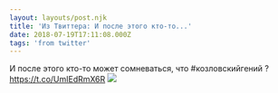```yaml
---
layout: layouts/post.njk
title: 'Из Твиттера: И после этого кто-то...'
date: 2018-07-19T17:11:08.000Z
tags: 'from twitter'
---
```



И после этого кто-то может сомневаться, что #козловскийгений ? https://t.co/UmIEdRmX6R
  <img src="https://pbs.twimg.com/media/Die-RQIUYAAZUMB.jpg" />
